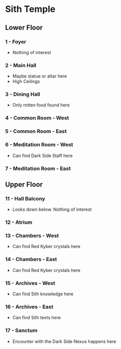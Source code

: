 # Sith Temple

## Lower Floor

### 1 - Foyer

* Nothing of interest

### 2 - Main Hall

* Maybe statue or altar here
* High Ceilings

### 3 - Dining Hall

* Only rotten food found here

### 4 - Common Room - West



### 5 - Common Room - East



### 6 - Meditation Room - West 

* Can find Dark Side Staff here

### 7 - Meditation Room - East 



## Upper Floor

### 11 - Hall Balcony

* Looks down below. Nothing of interest

### 12 - Atrium



### 13 - Chambers - West

* Can find Red Kyber crystals here

### 14 - Chambers - East

* Can find Red Kyber crystals here

### 15 - Archives - West

* Can find Sith knowledge here

### 16 - Archives - East

* Can find Sith texts here

### 17 - Sanctum

* Encounter with the Dark Side Nexus happens here
